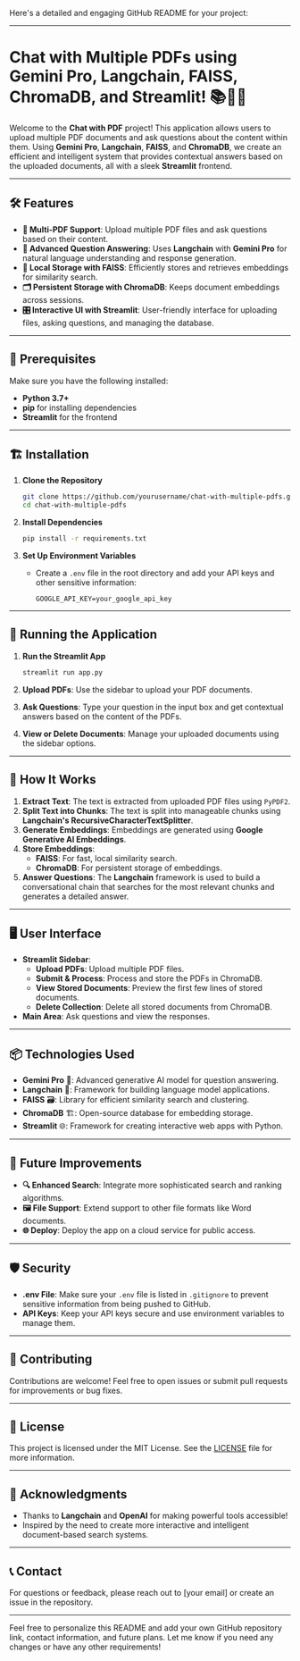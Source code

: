 Here's a detailed and engaging GitHub README for your project:

---

# Chat with Multiple PDFs using Gemini Pro, Langchain, FAISS, ChromaDB, and Streamlit! 📚🤖✨

Welcome to the **Chat with PDF** project! This application allows users to upload multiple PDF documents and ask questions about the content within them. Using **Gemini Pro**, **Langchain**, **FAISS**, and **ChromaDB**, we create an efficient and intelligent system that provides contextual answers based on the uploaded documents, all with a sleek **Streamlit** frontend.

---

## 🛠️ Features
- **📄 Multi-PDF Support**: Upload multiple PDF files and ask questions based on their content.
- **🧠 Advanced Question Answering**: Uses **Langchain** with **Gemini Pro** for natural language understanding and response generation.
- **💾 Local Storage with FAISS**: Efficiently stores and retrieves embeddings for similarity search.
- **🗂️ Persistent Storage with ChromaDB**: Keeps document embeddings across sessions.
- **🎛️ Interactive UI with Streamlit**: User-friendly interface for uploading files, asking questions, and managing the database.

---

## 🛑 Prerequisites
Make sure you have the following installed:
- **Python 3.7+**
- **pip** for installing dependencies
- **Streamlit** for the frontend

---

## 🏗️ Installation

1. **Clone the Repository**
   ```bash
   git clone https://github.com/yourusername/chat-with-multiple-pdfs.git
   cd chat-with-multiple-pdfs
   ```

2. **Install Dependencies**
   ```bash
   pip install -r requirements.txt
   ```

3. **Set Up Environment Variables**
   - Create a `.env` file in the root directory and add your API keys and other sensitive information:
     ```
     GOOGLE_API_KEY=your_google_api_key
     ```

---

## 🚀 Running the Application

1. **Run the Streamlit App**
   ```bash
   streamlit run app.py
   ```

2. **Upload PDFs**: Use the sidebar to upload your PDF documents.
3. **Ask Questions**: Type your question in the input box and get contextual answers based on the content of the PDFs.
4. **View or Delete Documents**: Manage your uploaded documents using the sidebar options.

---

## 🔧 How It Works
1. **Extract Text**: The text is extracted from uploaded PDF files using `PyPDF2`.
2. **Split Text into Chunks**: The text is split into manageable chunks using **Langchain's RecursiveCharacterTextSplitter**.
3. **Generate Embeddings**: Embeddings are generated using **Google Generative AI Embeddings**.
4. **Store Embeddings**: 
   - **FAISS**: For fast, local similarity search.
   - **ChromaDB**: For persistent storage of embeddings.
5. **Answer Questions**: The **Langchain** framework is used to build a conversational chain that searches for the most relevant chunks and generates a detailed answer.

---

## 🖥️ User Interface
- **Streamlit Sidebar**: 
  - **Upload PDFs**: Upload multiple PDF files.
  - **Submit & Process**: Process and store the PDFs in ChromaDB.
  - **View Stored Documents**: Preview the first few lines of stored documents.
  - **Delete Collection**: Delete all stored documents from ChromaDB.
- **Main Area**: Ask questions and view the responses.

---

## 📦 Technologies Used
- **Gemini Pro** 🤖: Advanced generative AI model for question answering.
- **Langchain** 🧩: Framework for building language model applications.
- **FAISS** 🗃️: Library for efficient similarity search and clustering.
- **ChromaDB** 🏗️: Open-source database for embedding storage.
- **Streamlit** 🌐: Framework for creating interactive web apps with Python.

---

## 📝 Future Improvements
- **🔍 Enhanced Search**: Integrate more sophisticated search and ranking algorithms.
- **🖼️ File Support**: Extend support to other file formats like Word documents.
- **🌐 Deploy**: Deploy the app on a cloud service for public access.

---

## 🛡️ Security
- **.env File**: Make sure your `.env` file is listed in `.gitignore` to prevent sensitive information from being pushed to GitHub.
- **API Keys**: Keep your API keys secure and use environment variables to manage them.

---

## 🤝 Contributing
Contributions are welcome! Feel free to open issues or submit pull requests for improvements or bug fixes.

---

## 📄 License
This project is licensed under the MIT License. See the [LICENSE](LICENSE) file for more information.

---

## 🌟 Acknowledgments
- Thanks to **Langchain** and **OpenAI** for making powerful tools accessible!
- Inspired by the need to create more interactive and intelligent document-based search systems.

---

## 📞 Contact
For questions or feedback, please reach out to [your email] or create an issue in the repository.

---

Feel free to personalize this README and add your own GitHub repository link, contact information, and future plans. Let me know if you need any changes or have any other requirements!
